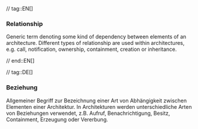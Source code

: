 // tag::EN[]
### Relationship

Generic term denoting some kind of dependency between elements of
an architecture. Different types of relationship are used within
architectures, e.g. call, notification, ownership, containment,
creation or inheritance.



// end::EN[]

// tag::DE[]
### Beziehung

Allgemeiner Begriff zur Bezeichnung einer Art von Abhängigkeit
zwischen Elementen einer Architektur. In Architekturen werden
unterschiedliche Arten von Beziehungen verwendet, z.B. Aufruf,
Benachrichtigung, Besitz, Containment,
Erzeugung oder Vererbung.

